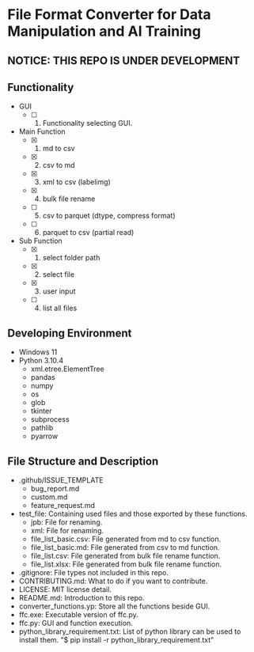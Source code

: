 # File Format Converter for Data Manipulation and AI Training

## NOTICE: THIS REPO IS UNDER DEVELOPMENT

## Functionality
- GUI
    - [ ] 1. Functionality selecting GUI.
- Main Function
    - [x] 1. md to csv
    - [x] 2. csv to md
    - [x] 3. xml to csv (labelimg)
    - [x] 4. bulk file rename
    - [ ] 5. csv to parquet (dtype, compress format)
    - [ ] 6. parquet to csv (partial read)
- Sub Function
    - [x] 1. select folder path
    - [x] 2. select file
    - [x] 3. user input
    - [ ] 4. list all files

## Developing Environment
- Windows 11
- Python 3.10.4
    - xml.etree.ElementTree
    - pandas
    - numpy
    - os
    - glob
    - tkinter
    - subprocess
    - pathlib
    - pyarrow

## File Structure and Description
- .github/ISSUE_TEMPLATE
  - bug_report.md
  - custom.md
  - feature_request.md
- test_file: Containing used files and those exported by these functions.
  - jpb: File for renaming.
  - xml: File for renaming.
  - file_list_basic.csv: File generated from md to csv function.
  - file_list_basic.md: File generated from csv to md function.
  - file_list.csv: File generated from bulk file rename function.
  - file_list.xlsx: File generated from bulk file rename function.
- .gitignore: File types not included in this repo.
- CONTRIBUTING.md: What to do if you want to contribute.
- LICENSE: MIT license detail.
- README.md: Introduction to this repo.
- converter_functions.yp: Store all the functions beside GUI.
- ffc.exe: Executable version of ffc.py.
- ffc.py: GUI and function execution.
- python_library_requirement.txt: List of python library can be used to install them. "$ pip install -r python_library_requirement.txt"
